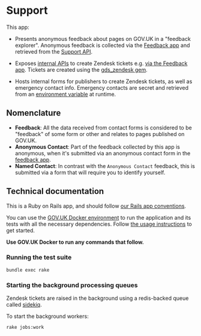 # Support

This app:

- Presents anonymous feedback about pages on GOV.UK in a "feedback explorer". Anonymous feedback is collected via the [Feedback app](https://github.com/alphagov/feedback) and retrieved from the [Support API](https://github.com/alphagov/support-api).

- Exposes [internal APIs](https://github.com/alphagov/gds-api-adapters/blob/master/lib/gds_api/support.rb) to create Zendesk tickets e.g. [via the Feedback app](https://github.com/alphagov/feedback/blob/7e6893c0e80d9c98f6cea27d1bd089621054b177/app/models/contact_ticket.rb#L35). Tickets are created using the [gds_zendesk gem](https://github.com/alphagov/gds_zendesk).

- Hosts internal forms for publishers to create Zendesk tickets, as well as emergency contact info. Emergency contacts are secret and retrieved from an [environment variable](https://github.com/alphagov/govuk-puppet/blob/941373ab48ae50a9d1929caee73a52390004bf81/modules/govuk/manifests/apps/support.pp#L129) at runtime.

## Nomenclature

- **Feedback**: All the data received from contact forms is considered to be "feedback"
of some form or other and relates to pages published on GOV.UK.
- **Anonymous Contact**: Part of the feedback collected by this app is anonymous, when it's
submitted via an anonymous contact form in the [feedback app](https://github.com/alphagov/feedback).
- **Named Contact**: In contrast with the `Anonymous Contact` feedback, this is submitted
via a form that will require you to identify yourself.

## Technical documentation

This is a Ruby on Rails app, and should follow [our Rails app conventions](https://docs.publishing.service.gov.uk/manual/conventions-for-rails-applications.html).

You can use the [GOV.UK Docker environment](https://github.com/alphagov/govuk-docker) to run the application and its tests with all the necessary dependencies. Follow [the usage instructions](https://github.com/alphagov/govuk-docker#usage) to get started.

**Use GOV.UK Docker to run any commands that follow.**

### Running the test suite

```
bundle exec rake
```

### Starting the background processing queues

Zendesk tickets are raised in the background using a redis-backed queue called [sidekiq](http://sidekiq.org/).

To start the background workers:

    rake jobs:work
